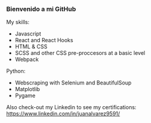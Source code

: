 ### Bienvenido a mi GitHub

My skills:

- Javascript
- React and React Hooks
- HTML & CSS
- SCSS and other CSS pre-proccesors at a basic level
- Webpack

 Python:
- Webscraping with Selenium and BeautifulSoup
- Matplotlib
- Pygame

Also check-out my Linkedin to see my certifications: https://www.linkedin.com/in/juanalvarez9591/

